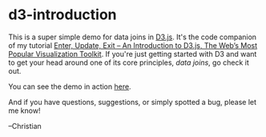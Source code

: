 # d3-introduction
This is a super simple demo for data joins in [D3.js](http://https://d3js.org/). It's the code companion of my tutorial [Enter, Update, Exit – An Introduction to D3.js, The Web’s Most Popular Visualization Toolkit](https://medium.com/@c_behrens/enter-update-exit-6cafc6014c36). If you're just getting started with D3 and want to get your head around one of its core principles, _data joins_, go check it out.

You can see the demo in action [here](https://rawgit.com/niceone/d3-introduction/master/index.html). 

And if you have questions, suggestions, or simply spotted a bug, please let me know!

–Christian
